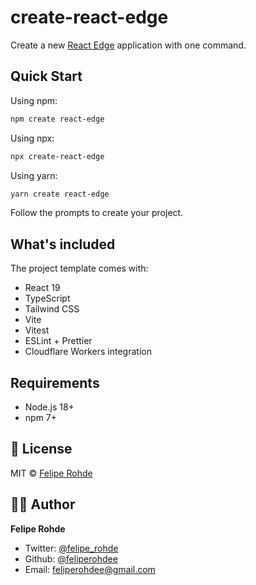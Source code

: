 # create-react-edge

Create a new [React Edge](https://www.npmjs.com/package/react-edge) application with one command.

## Quick Start

Using npm:

```bash
npm create react-edge
```

Using npx:

```bash
npx create-react-edge
```

Using yarn:

```bash
yarn create react-edge
```

Follow the prompts to create your project.

## What's included

The project template comes with:

- React 19
- TypeScript
- Tailwind CSS
- Vite
- Vitest
- ESLint + Prettier
- Cloudflare Workers integration

## Requirements

- Node.js 18+
- npm 7+

## 📝 License

MIT © [Felipe Rohde](mailto:feliperohdee@gmail.com)

## 👨‍💻 Author

**Felipe Rohde**

- Twitter: [@felipe_rohde](https://twitter.com/felipe_rohde)
- Github: [@feliperohdee](https://github.com/feliperohdee)
- Email: feliperohdee@gmail.com
